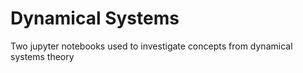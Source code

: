 # Dynamical Systems

Two jupyter notebooks used to investigate concepts from dynamical systems theory
